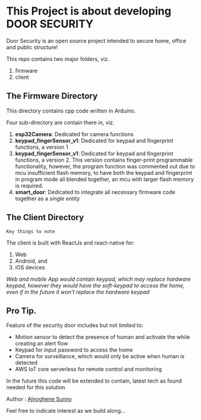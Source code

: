 # This Project is about developing DOOR SECURITY

Door Security is an open source project intended to secure home, office and public structure!

This repo contains two major folders, viz.

<ol>
    <li>firmware</li>
    <li>client</li>
</ol>

## The Firmware Directory 

This directory contains cpp code written in Arduino. 

Four sub-directory are contain there in, viz.

<ol>
    <li><strong>esp32Camera</strong>: Dedicated for camera functions</li>
    <li><strong>keypad_fingerSensor_v1</strong>: Dedicated for keypad and fingerprint functions, a version 1 </li>
    <li><strong>keypad_fingerSensor_v1</strong>: Dedicated for keypad and fingerprint functions, a version 2.  This version contains finger-print programmable functionality, however, the program function was commented out due to mcu insufficient flash memory, to have both the keypad and fingerprint in program mode all blended together, an mcu with larger flash memory is required.</li>
    <li><strong>smart_door</strong>: Dedicated to integrate all necessary firmware code together as a <em>single entity</em></li>
</ol>

## The Client Directory 

`Key things to note`

The client is built with ReactJs and react-native for:
<ol>
    <li>Web</li>
    <li>Android, and</li>
    <li>iOS devices</li>
</ol>

*Web and mobile App would contain keypad, which may replace hardware keypad, however they would have the soft-keypad to access the home, even if in the future it won't replace the hardware keypad*

## Pro Tip.

Feature of the security door includes but not limited to:

<ul>
    <li>Motion sensor to detect the presence of human and activate the while creating an alert flow</li>
    <li>Keypad for input password to access the home</li>
    <li>Camera for surveillance, which would only be active when human is detected</li>
    <li>AWS IoT core serverless for remote control and monitoring</li>
</ul>

In the future this code will be extended to contain, latest tech as found needed for this solution

Author : [Ajiroghene Sunny](https://github.com/Ajioz)

Feel free to indicate interest as we build along...
